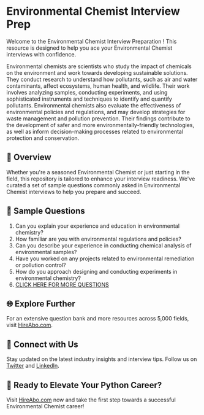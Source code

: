 # Environmental Chemist Interview Prep

Welcome to the Environmental Chemist Interview Preparation ! This resource is designed to help you ace your Environmental Chemist interviews with confidence.

Environmental chemists are scientists who study the impact of chemicals on the environment and work towards developing sustainable solutions. They conduct research to understand how pollutants, such as air and water contaminants, affect ecosystems, human health, and wildlife. Their work involves analyzing samples, conducting experiments, and using sophisticated instruments and techniques to identify and quantify pollutants. Environmental chemists also evaluate the effectiveness of environmental policies and regulations, and may develop strategies for waste management and pollution prevention. Their findings contribute to the development of safer and more environmentally-friendly technologies, as well as inform decision-making processes related to environmental protection and conservation.

## 🚀 Overview

Whether you're a seasoned Environmental Chemist or just starting in the field, this repository is tailored to enhance your interview readiness. We've curated a set of sample questions commonly asked in Environmental Chemist interviews to help you prepare and succeed.

## 📝 Sample Questions

1. Can you explain your experience and education in environmental chemistry?
2. How familiar are you with environmental regulations and policies?
3. Can you describe your experience in conducting chemical analysis of environmental samples?
4. Have you worked on any projects related to environmental remediation or pollution control?
5. How do you approach designing and conducting experiments in environmental chemistry?
6. [CLICK HERE FOR MORE QUESTIONS](https://hireabo.com/job/5_2_11/Environmental%20Chemist)

## 🌐 Explore Further

For an extensive question bank and more resources across 5,000 fields, visit [HireAbo.com](https://www.hireabo.com).

## 📱 Connect with Us

Stay updated on the latest industry insights and interview tips. Follow us on [Twitter](https://twitter.com/hireabo) and [LinkedIn](https://www.linkedin.com/in/hire-abo-3609972a8/).

## 🚀 Ready to Elevate Your Python Career?

Visit [HireAbo.com](https://www.hireabo.com) now and take the first step towards a successful Environmental Chemist career!